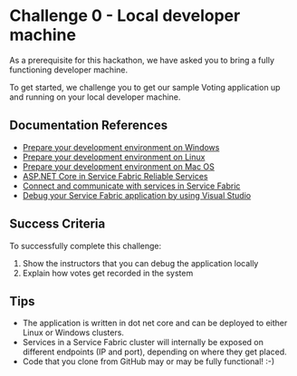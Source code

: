 # Challenge 0 - Local developer machine

As a prerequisite for this hackathon, we have asked you to bring a fully functioning developer machine. 

To get started, we challenge you to get our sample Voting application up and running on your local developer machine.

## Documentation References

- [Prepare your development environment on Windows](https://docs.microsoft.com/en-us/azure/service-fabric/service-fabric-get-started)
- [Prepare your development environment on Linux](https://docs.microsoft.com/en-us/azure/service-fabric/service-fabric-get-started-linux)
- [Prepare your development environment on Mac OS](https://docs.microsoft.com/en-us/azure/service-fabric/service-fabric-get-started-mac)
- [ASP.NET Core in Service Fabric Reliable Services](https://docs.microsoft.com/en-us/azure/service-fabric/service-fabric-reliable-services-communication-aspnetcore)
- [Connect and communicate with services in Service Fabric](https://docs.microsoft.com/en-us/azure/service-fabric/service-fabric-connect-and-communicate-with-services)
- [Debug your Service Fabric application by using Visual Studio](https://docs.microsoft.com/en-us/azure/service-fabric/service-fabric-debugging-your-application)

## Success Criteria

To successfully complete this challenge:

1. Show the instructors that you can debug the application locally
2. Explain how votes get recorded in the system

## Tips

- The application is written in dot net core and can be deployed to either Linux or Windows clusters.
- Services in a Service Fabric cluster will internally be exposed on different endpoints (IP and port), depending on where they get placed.
- Code that you clone from GitHub may or may be fully functional! :-)